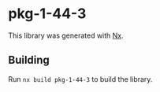 # pkg-1-44-3

This library was generated with [Nx](https://nx.dev).

## Building

Run `nx build pkg-1-44-3` to build the library.
